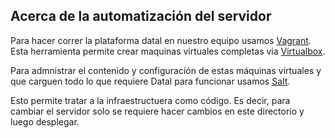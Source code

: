 ## Acerca de la automatización del servidor

Para hacer correr la plataforma datal en nuestro equipo usamos [Vagrant](https://www.vagrantup.com/).  
Esta herramienta permite crear maquinas virtuales completas via [Virtualbox](https://www.virtualbox.org/).  
  
Para admnistrar el contenido y configuración de estas máquinas virtuales y que carguen 
todo lo que requiere Datal para funcionar usamos [Salt](http://saltstack.com/).  
  
Esto permite tratar a la infraestructuera como código. Es decir, para cambiar el servidor solo se 
requiere hacer cambios en este directorio y luego desplegar.  
  
